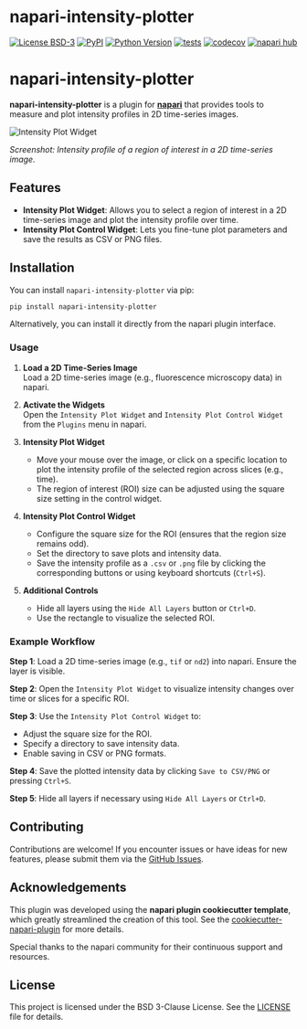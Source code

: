 # napari-intensity-plotter

[![License BSD-3](https://img.shields.io/pypi/l/napari-intensity-plotter.svg?color=green)](https://github.com/Tbrn1103/napari-intensity-plotter/raw/main/LICENSE)
[![PyPI](https://img.shields.io/pypi/v/napari-intensity-plotter.svg?color=green)](https://pypi.org/project/napari-intensity-plotter)
[![Python Version](https://img.shields.io/pypi/pyversions/napari-intensity-plotter.svg?color=green)](https://python.org)
[![tests](https://github.com/Tbrn1103/napari-intensity-plotter/workflows/tests/badge.svg)](https://github.com/Tbrn1103/napari-intensity-plotter/actions)
[![codecov](https://codecov.io/gh/Tbrn1103/napari-intensity-plotter/branch/main/graph/badge.svg)](https://codecov.io/gh/Tbrn1103/napari-intensity-plotter)
[![napari hub](https://img.shields.io/endpoint?url=https://api.napari-hub.org/shields/napari-intensity-plotter)](https://napari-hub.org/plugins/napari-intensity-plotter)

# napari-intensity-plotter

**napari-intensity-plotter** is a plugin for **[napari](https://napari.org)** that provides tools to measure and plot intensity profiles in 2D time-series images.

![Intensity Plot Widget](images/intensity_plot_widget_example.png)

*Screenshot: Intensity profile of a region of interest in a 2D time-series image.*

## Features

- **Intensity Plot Widget**: Allows you to select a region of interest in a 2D time-series image and plot the intensity profile over time.
- **Intensity Plot Control Widget**: Lets you fine-tune plot parameters and save the results as CSV or PNG files.

## Installation

You can install `napari-intensity-plotter` via pip:

```bash
pip install napari-intensity-plotter
```

Alternatively, you can install it directly from the napari plugin interface.

### Usage

1. **Load a 2D Time-Series Image**  
   Load a 2D time-series image (e.g., fluorescence microscopy data) in napari.

2. **Activate the Widgets**  
   Open the `Intensity Plot Widget` and `Intensity Plot Control Widget` from the `Plugins` menu in napari.

3. **Intensity Plot Widget**  
   - Move your mouse over the image, or click on a specific location to plot the intensity profile of the selected region across slices (e.g., time).
   - The region of interest (ROI) size can be adjusted using the square size setting in the control widget.

4. **Intensity Plot Control Widget**  
   - Configure the square size for the ROI (ensures that the region size remains odd).
   - Set the directory to save plots and intensity data.
   - Save the intensity profile as a `.csv` or `.png` file by clicking the corresponding buttons or using keyboard shortcuts (`Ctrl+S`).

5. **Additional Controls**  
   - Hide all layers using the `Hide All Layers` button or `Ctrl+D`.
   - Use the rectangle to visualize the selected ROI.

### Example Workflow

**Step 1**: Load a 2D time-series image (e.g., `tif` or `nd2`) into napari. Ensure the layer is visible.

**Step 2**: Open the `Intensity Plot Widget` to visualize intensity changes over time or slices for a specific ROI.

**Step 3**: Use the `Intensity Plot Control Widget` to:
- Adjust the square size for the ROI.
- Specify a directory to save intensity data.
- Enable saving in CSV or PNG formats.
  
**Step 4**: Save the plotted intensity data by clicking `Save to CSV/PNG` or pressing `Ctrl+S`.

**Step 5**: Hide all layers if necessary using `Hide All Layers` or `Ctrl+D`.

## Contributing

Contributions are welcome! If you encounter issues or have ideas for new features, please submit them via the [GitHub Issues](https://github.com/Tbrn1103/napari-intensity-plotter/issues).

## Acknowledgements

This plugin was developed using the **napari plugin cookiecutter template**, which greatly streamlined the creation of this tool. See the [cookiecutter-napari-plugin](https://github.com/napari/cookiecutter-napari-plugin) for more details.

Special thanks to the napari community for their continuous support and resources.

## License

This project is licensed under the BSD 3-Clause License. See the [LICENSE](LICENSE) file for details.
